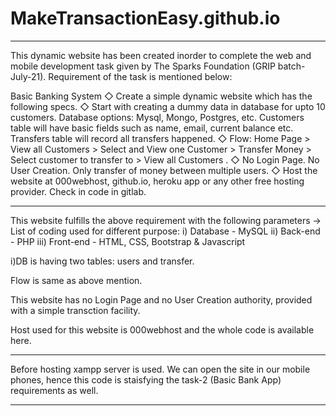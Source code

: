 # MakeTransactionEasy.github.io

*******************************************************************************************************************************************************************************

This dynamic website has been created inorder to complete the web and mobile development task given by The Sparks Foundation (GRIP batch-July-21). Requirement of the task is mentioned below:

Basic Banking System
◇ Create a simple dynamic website which has the following specs.
◇ Start with creating a dummy data in database for upto 10 customers. Database options: Mysql, Mongo, Postgres, etc. Customers table will have basic fields such as name, email, current balance etc. Transfers table will record all transfers happened.
◇ Flow: Home Page > View all Customers > Select and View one Customer > Transfer Money > Select customer to transfer to > View all Customers . 
◇ No Login Page. No User Creation. Only transfer of money between multiple users. 
◇ Host the website at 000webhost, github.io, heroku app or any other free hosting provider. Check in code in gitlab.

---------------------------------------------------------------------------------------------------------------------------------------------------------------------------------

This website fulfills the above requirement with the following parameters ->
List of coding used for different purpose:
i)   Database - MySQL
ii)  Back-end - PHP
iii) Front-end - HTML, CSS, Bootstrap & Javascript

i)DB is having two tables: users and transfer.

Flow is same as above mention.

This website has no Login Page and no User Creation authority, provided with a simple transction facility.

Host used for this website is 000webhost and the whole code is available here.

---------------------------------------------------------------------------------------------------------------------------------------------------------------------------------

Before hosting xampp server is used.
We can open the site in our mobile phones, hence this code is staisfying the task-2 (Basic Bank App) requirements as well.  

*********************************************************************************************************************************************************************************
